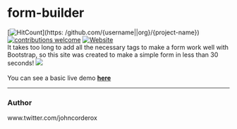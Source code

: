 # form-builder
[![HitCount](https://hitt.herokuapp.com/{username||org}/{project-name}.svg)](https: /github.com/{username||org}/{project-name}) [![contributions welcome](https://img.shields.io/badge/contributions-welcome-brightgreen.svg?style=flat)](https://github.com/Amanguchi/form-builder/releases) [![Website](https://img.shields.io/website-up-down-green-red/http/shields.io.svg?maxAge=2592000)](https://amanguchi.github.io/form-builder)
<br>
It takes too long to add all the necessary tags to make a form work well with Bootstrap, so this site was created to make a
simple form in less than 30 seconds!
<a href="http://tinypic.com?ref=10xt5pl" target="_blank"><img src="http://i65.tinypic.com/10xt5pl.jpg" border="0"></a><br>
<br>
You can see a basic live demo <a href="https://amanguchi.github.io/form-builder/" rel="nofollow">  <b>here </b></a>
<hr>
<h3>Author</h3>
www.twitter.com/johncorderox
